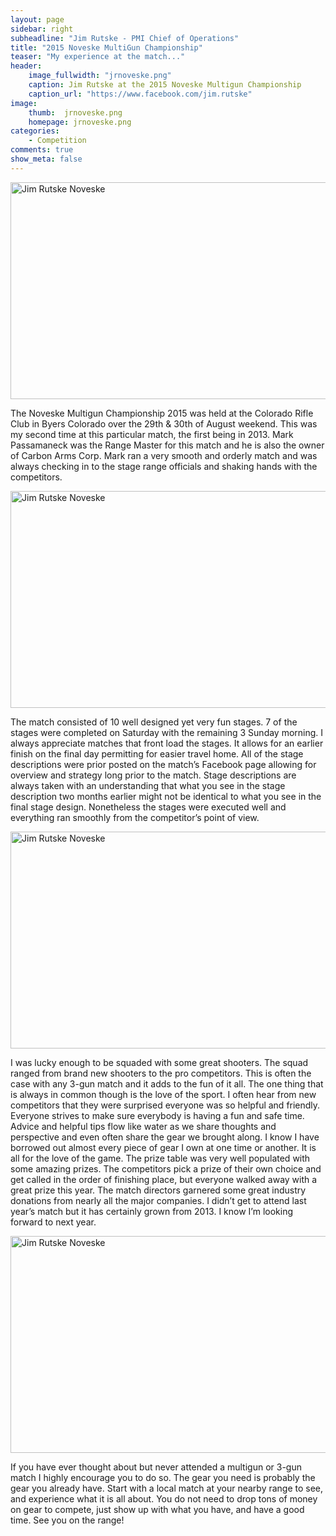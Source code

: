 ```yaml
---
layout: page
sidebar: right
subheadline: "Jim Rutske - PMI Chief of Operations"
title: "2015 Noveske MultiGun Championship"
teaser: "My experience at the match..."
header:
    image_fullwidth: "jrnoveske.png"
    caption: Jim Rutske at the 2015 Noveske Multigun Championship
    caption_url: "https://www.facebook.com/jim.rutske"
image:
    thumb:  jrnoveske.png
    homepage: jrnoveske.png
categories:
    - Competition
comments: true
show_meta: false
---
```




<img src="http://professionalmarksmen.com/images/jrnoveske (3).jpg" alt="Jim Rutske Noveske" style="width:600px;height:347px;">


The Noveske Multigun Championship 2015 was held at the Colorado Rifle Club in Byers Colorado over the 29th & 30th of August weekend. This was my second time at this particular match, the first being in 2013. Mark Passamaneck was the Range Master for this match and he is also the owner of Carbon Arms Corp. Mark ran a very smooth and orderly match and was always checking in to the stage range officials and shaking hands with the competitors. 

<img src="http://professionalmarksmen.com/images/jrnoveske (1).jpg" alt="Jim Rutske Noveske" style="width:600px;height:347px;">


The match consisted of 10 well designed yet very fun stages. 7 of the stages were completed on Saturday with the remaining 3 Sunday morning. I always appreciate matches that front load the stages. It allows for an earlier finish on the final day permitting for easier travel home. All of the stage descriptions were prior posted on the match’s Facebook page allowing for overview and strategy long prior to the match. Stage descriptions are always taken with an understanding that what you see in the stage description two months earlier might not be identical to what you see in the final stage design. Nonetheless the stages were executed well and everything ran smoothly from the competitor’s point of view. 

<img src="http://professionalmarksmen.com/images/jrnoveske (5).jpg" alt="Jim Rutske Noveske" style="width:600px;height:347px;">


I was lucky enough to be squaded with some great shooters. The squad ranged from brand new shooters to the pro competitors. This is often the case with any 3-gun match and it adds to the fun of it all. The one thing that is always in common though is the love of the sport. I often hear from new competitors that they were surprised everyone was so helpful and friendly. Everyone strives to make sure everybody is having a fun and safe time. Advice and helpful tips flow like water as we share thoughts and perspective and even often share the gear we brought along. I know I have borrowed out almost every piece of gear I own at one time or another. It is all for the love of the game. 
The prize table was very well populated with some amazing prizes. The competitors pick a prize of their own choice and get called in the order of finishing place, but everyone walked away with a great prize this year. The match directors garnered some great industry donations from nearly all the major companies. I didn’t get to attend last year’s match but it has certainly grown from 2013. I know I’m looking forward to next year. 

<img src="http://professionalmarksmen.com/images/jrnoveske (4).jpg" alt="Jim Rutske Noveske" style="width:600px;height:347px;">


If you have ever thought about but never attended a multigun or 3-gun match I highly encourage you to do so. The gear you need is probably the gear you already have. Start with a local match at your nearby range to see, and experience what it is all about. You do not need to drop tons of money on gear to compete, just show up with what you have, and have a good time. See you on the range!


